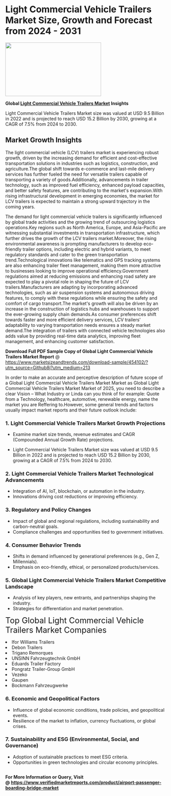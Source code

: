 <H1>Light Commercial Vehicle Trailers Market Size, Growth and Forecast from 2024 - 2031</H1><img class="aligncenter size-medium wp-image-584254" src="https://thirdeyenews.in/wp-content/uploads/2024/09/Global-Market-Research-300x168.jpeg" alt="" width="300" height="168" /><p><strong>Global&nbsp;<a href="https://www.marketsizeandtrends.com/download-sample/454102/?utm_source=Github8j?utm_medium=213">Light Commercial Vehicle Trailers Market</a> Insights</strong></p><p>Light Commercial Vehicle Trailers Market size was valued at USD 9.5 Billion in 2022 and is projected to reach USD 15.2 Billion by 2030, growing at a CAGR of 7.5% from 2024 to 2030.</p><p><h2>Market Growth Insights</h2> <p>The light commercial vehicle (LCV) trailers market is experiencing robust growth, driven by the increasing demand for efficient and cost-effective transportation solutions in industries such as logistics, construction, and agriculture.The global shift towards e-commerce and last-mile delivery services has further fueled the need for versatile trailers capable of transporting a variety of goods.Additionally, advancements in trailer technology, such as improved fuel efficiency, enhanced payload capacities, and better safety features, are contributing to the market's expansion.With rising infrastructural development in emerging economies, the market for LCV trailers is expected to maintain a strong upward trajectory in the coming years.</p> <p>The demand for light commercial vehicle trailers is significantly influenced by global trade activities and the growing trend of outsourcing logistics operations.Key regions such as North America, Europe, and Asia-Pacific are witnessing substantial investments in transportation infrastructure, which further drives the growth of the LCV trailers market.Moreover, the rising environmental awareness is prompting manufacturers to develop eco-friendly trailer options, including electric and hybrid variants, to meet regulatory standards and cater to the green transportation trend.Technological innovations like telematics and GPS tracking systems are also enhancing trailer fleet management, making them more attractive to businesses looking to improve operational efficiency.Government regulations aimed at reducing emissions and enhancing road safety are expected to play a pivotal role in shaping the future of LCV trailers.Manufacturers are adapting by incorporating advanced technologies, such as air suspension systems and autonomous driving features, to comply with these regulations while ensuring the safety and comfort of cargo transport.The market's growth will also be driven by an increase in the construction of logistics hubs and warehouses to support the ever-growing supply chain demands.As consumer preferences shift towards faster and more efficient delivery services, LCV trailers' adaptability to varying transportation needs ensures a steady market demand.The integration of trailers with connected vehicle technologies also adds value by providing real-time data analytics, improving fleet management, and enhancing customer satisfaction.<p><span class=""><strong>Download Full PDF Sample Copy of Global Light Commercial Vehicle Trailers Market Report</strong> @ <a href="https://www.marketsizeandtrends.com/download-sample/454102/?utm_source=Github8j?utm_medium=213" target="_blank">https://www.marketsizeandtrends.com/download-sample/454102/?utm_source=Github8j?utm_medium=213</a></span></p><p>In order to make an accurate and perceptive description of future scope of a Global&nbsp;Light Commercial Vehicle Trailers Market Market as Global&nbsp;Light Commercial Vehicle Trailers Market Market of 2025, you need to describe a clear Vision &ndash; What Industry or Linda can you think of for example: Quote from a Technology, healthcare, automotive, renewable energy, name the market you are Reffering to.However, some general trends and factors usually impact market reports and their future outlook include:</p><h3>1.&nbsp;<strong>Light Commercial Vehicle Trailers Market Growth Projections</strong></h3><ul><li>Examine market size trends, revenue estimates and CAGR (Compounded Annual Growth Rate) projections.</li><li><p>Light Commercial Vehicle Trailers Market size was valued at USD 9.5 Billion in 2022 and is projected to reach USD 15.2 Billion by 2030, growing at a CAGR of 7.5% from 2024 to 2030.</p></li></ul><h3>2.&nbsp;<strong>Light Commercial Vehicle Trailers Market Technological Advancements</strong></h3><ul><li>Integration of AI, IoT, blockchain, or automation in the industry.</li><li>Innovations driving cost reductions or improving efficiency.</li></ul><h3>3.&nbsp;<strong>Regulatory and Policy Changes</strong></h3><ul><li>Impact of global and regional regulations, including sustainability and carbon-neutral goals.</li><li>Compliance challenges and opportunities tied to government initiatives.</li></ul><h3>4.&nbsp;<strong>Consumer Behavior Trends</strong></h3><ul><li>Shifts in demand influenced by generational preferences (e.g., Gen Z, Millennials).</li><li>Emphasis on eco-friendly, ethical, or personalized products/services.</li></ul><h3>5.&nbsp;<strong>Global Light Commercial Vehicle Trailers Market Competitive Landscape</strong></h3><ul><li>Analysis of key players, new entrants, and partnerships shaping the industry.</li><li>Strategies for differentiation and market penetration.</li></ul><p data-pm-slice="1 1 []"><span style="color: inherit; font-family: inherit; font-size: 25px;">Top Global Light Commercial Vehicle Trailers Market Companies</span></p><div class="" data-test-id=""><p><li>Ifor Williams Trailers</li><li> Debon Trailers</li><li> Trigano Remorques</li><li> UNSINN Fahrzeugtechnik GmbH</li><li> Eduards Trailer Factory</li><li> Pongratz Trailer-Group GmbH</li><li> Vezeko</li><li> Gaupen</li><li> Bockmann Fahrzeugwerke</li></p></div><h3>6.&nbsp;<strong>Economic and Geopolitical Factors</strong></h3><ul><li>Influence of global economic conditions, trade policies, and geopolitical events.</li><li>Resilience of the market to inflation, currency fluctuations, or global crises.</li></ul><h3>7.&nbsp;<strong>Sustainability and ESG (Environmental, Social, and Governance)</strong></h3><ul><li>Adoption of sustainable practices to meet ESG criteria.</li><li>Opportunities in green technologies and circular economy principles.</li></ul><h2><strong style="font-size: 14px;">For More Information or Query, Visit @&nbsp;</strong><a style="background-color: #ffffff; font-size: 14px;" href="https://www.marketsizeandtrends.com/report/light-commercial-vehicle-trailers-market/" target="_blank">https://www.verifiedmarketreports.com/product/airport-passenger-boarding-bridge-market</a></h2>